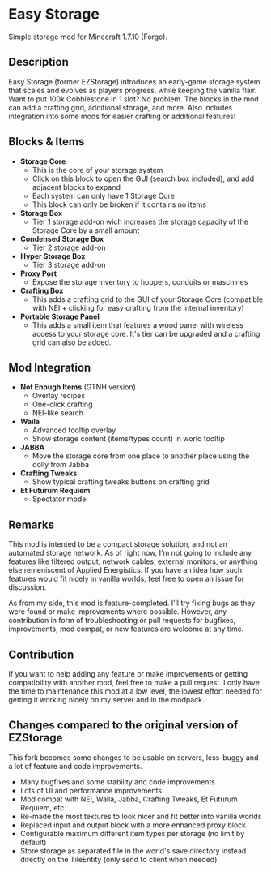 # Easy Storage

Simple storage mod for Minecraft 1.7.10 (Forge).

## Description

Easy Storage (former EZStorage) introduces an early-game storage system that scales and evolves as players progress, while keeping the vanilla flair. Want to put 100k Cobblestone in 1 slot? No problem. The blocks in the mod can add a crafting grid, additional storage, and more. Also includes integration into some mods for easier crafting or additional features!
 
## Blocks & Items

- **Storage Core**
  - This is the core of your storage system
  - Click on this block to open the GUI (search box included), and add adjacent blocks to expand
  - Each system can only have 1 Storage Core
  - This block can only be broken if it contains no items
- **Storage Box**
  - Tier 1 storage add-on wich increases the storage capacity of the Storage Core by a small amount
- **Condensed Storage Box**
  - Tier 2 storage add-on
- **Hyper Storage Box**
  - Tier 3 storage add-on
- **Proxy Port**
  - Expose the storage inventory to hoppers, conduits or maschines
- **Crafting Box**
  - This adds a crafting grid to the GUI of your Storage Core (compatible with NEI + clicking for easy crafting from the internal inventory)
- **Portable Storage Panel**
  - This adds a small item that features a wood panel with wireless access to your storage core. It's tier can be upgraded and a crafting grid can also be added.

## Mod Integration

- **Not Enough Items** (GTNH version)
  - Overlay recipes
  - One-click crafting
  - NEI-like search
- **Waila**
  - Advanced tooltip overlay
  - Show storage content (items/types count) in world tooltip
- **JABBA**
  - Move the storage core from one place to another place using the dolly from Jabba
- **Crafting Tweaks**
  - Show typical crafting tweaks buttons on crafting grid
- **Et Futurum Requiem**
  - Spectator mode

## Remarks

This mod is intented to be a compact storage solution, and not an automated storage network. As of right now, I'm not going to include any features like filtered output, network cables, external monitors, or anything else remeniscent of Applied Energistics. If you have an idea how such features would fit nicely in vanilla worlds, feel free to open an issue for discussion.

As from my side, this mod is feature-completed. I'll try fixing bugs as they were found or make improvements where possible. However, any contribution in form of troubleshooting or pull requests for bugfixes, improvements, mod compat, or new features are welcome at any time.

## Contribution

If you want to help adding any feature or make improvements or getting compatibility with another mod, feel free to make a pull request. I only have the time to maintenance this mod at a low level, the lowest effort needed for getting it working nicely on my server and in the modpack.

## Changes compared to the original version of EZStorage

This fork becomes some changes to be usable on servers, less-buggy and a lot of feature and code improvements.

- Many bugfixes and some stability and code improvements
- Lots of UI and performance improvements
- Mod compat with NEI, Waila, Jabba, Crafting Tweaks, Et Futurum Requiem, etc.
- Re-made the most textures to look nicer and fit better into vanilla worlds
- Replaced input and output block with a more enhanced proxy block
- Configurable maximum different item types per storage (no limit by default)
- Store storage as separated file in the world's save directory instead directly on the TileEntity (only send to client when needed)

